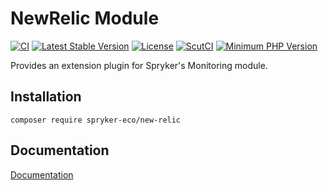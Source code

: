 # NewRelic Module
[![CI](https://github.com/spryker-eco/new-relic/workflows/CI/badge.svg?branch=master)](https://github.com/spryker-eco/new-relic/actions?query=workflow%3ACI+branch%3Amaster)
[![Latest Stable Version](https://poser.pugx.org/spryker-eco/new-relic/v/stable.svg)](https://packagist.org/packages/spryker-eco/new-relic)
[![License](https://img.shields.io/github/license/spryker-eco/new-relic.svg?b=master)](https://github.com/spryker-eco/new-relic)
[![ScutCI](https://scrutinizer-ci.com/g/spryker-eco/new-relic/badges/build.png?b=master)](https://scrutinizer-ci.com/g/spryker-eco/new-relic/build-status/master)
[![Minimum PHP Version](https://img.shields.io/badge/php-%3E%3D%207.3-8892BF.svg)](https://php.net/)

Provides an extension plugin for Spryker's Monitoring module.

## Installation

```
composer require spryker-eco/new-relic
```

## Documentation

[Documentation](https://docs.spryker.com)
